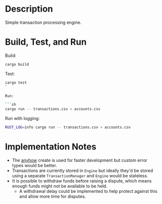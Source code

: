 # Description

Simple transaction processing engine.

# Build, Test, and Run

Build:

```sh
cargo build
```

Test:

````sh
cargo test
`

Run:

```sh
cargo run -- transactions.csv > accounts.csv
````

Run with logging:

```sh
RUST_LOG=info cargo run -- transactions.csv > accounts.csv
```

# Implementation Notes

- The [anyhow](https://docs.rs/anyhow/latest/anyhow/) create is used for faster development but custom error types would be better.
- Transactions are currently stored in `Engine` but ideally they'd be stored using a separate `TransactionManager` and `Engine` would be stateless.
- It is possible to withdraw funds before raising a dispute, which means enough funds might not be available to be held.
  - A withdrawal delay could be implemented to help protect against this and allow more time for disputes.
